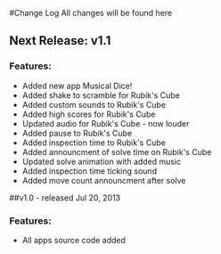 #Change Log
All changes will be found here

## Next Release: v1.1 
### Features:
* Added new app Musical Dice!
* Added shake to scramble for Rubik's Cube
* Added custom sounds to Rubik's Cube
* Added high scores for Rubik's Cube
* Updated audio for Rubik's Cube - now louder
* Added pause to Rubik's Cube 
* Added inspection time to Rubik's Cube
* Added announcment of solve time on Rubik's Cube
* Updated solve animation with added music
* Added inspection time ticking sound
* Added move count announcment after solve

##v1.0 - released Jul 20, 2013

### Features:
* All apps source code added

